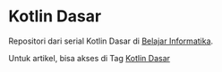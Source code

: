 # Kotlin Dasar
Repositori dari serial Kotlin Dasar di [Belajar Informatika](https://belajarinformatika.id).

Untuk artikel, bisa akses di Tag [Kotlin Dasar](https://belajarinformatika.id/tag/kotlin-dasar)
